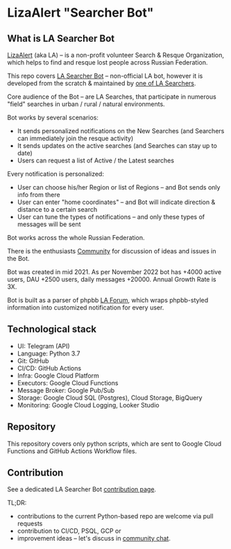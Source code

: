 # LizaAlert "Searcher Bot"

## What is LA Searcher Bot
[LizaAlert](https://lizaalert.org/) (aka LA) – is a non-profit volunteer 
Search & Resque Organization, which helps to find and 
resque lost people across Russian Federation.

This repo covers [LA Searcher Bot](https://t.me/LizaAlert_Searcher_Bot) – 
non-official LA bot, however it is developed from the scratch 
& maintained by [one of LA Searchers](https://t.me/MikeMikeT).

Core audience of the Bot – are LA Searches, that participate in
numerous "field" searches in urban / rural / natural environments.

Bot works by several scenarios:
* It sends personalized notifications on the New Searches 
(and Searchers can immediately join the resque activity)
* It sends updates on the active searches (and Searches can stay up to date)
* Users can request a list of Active / the Latest searches

Every notification is personalized:
* User can choose his/her Region or list of Regions – and Bot sends 
only info from there
* User can enter "home coordinates" – and Bot will 
indicate direction & distance to a certain search
* User can tune the types of notifications – and only these types 
of messages will be sent

Bot works across the whole Russian Federation.

There is the enthusiasts [Community](https://t.me/+56GrL4LQ-og2NGEy) 
for discussion of ideas and issues in the Bot.

Bot was created in mid 2021.
As per November 2022 bot has +4000 active users, DAU +2500 users,
daily messages +20000. Annual Growth Rate is 3X.

Bot is built as a parser of phpbb [LA Forum](https://lizaalert.org/forum/), 
which wraps phpbb-styled information into customized 
notification for every user.

## Technological stack

* UI: Telegram (API)
* Language: Python 3.7 
* Git: GitHub
* CI/CD: GitHub Actions
* Infra: Google Cloud Platform
* Executors: Google Cloud Functions
* Message Broker: Google Pub/Sub
* Storage: Google Cloud SQL (Postgres), Cloud Storage, BigQuery
* Monitoring: Google Cloud Logging, Looker Studio

## Repository 

This repository covers only python scripts, which are sent to Google 
Cloud Functions and GitHub Actions Workflow files.

## Contribution

See a dedicated LA Searcher Bot 
[contribution page](https://github.com/Mikkdrasil/la_bot_monorep/blob/main/docs/contribution.md).

TL;DR: 
* contributions to the current Python-based repo are welcome via pull requests
* contribution to CI/CD, PSQL, GCP or
* improvement ideas – let's discuss in [community chat](https://t.me/+56GrL4LQ-og2NGEy).




